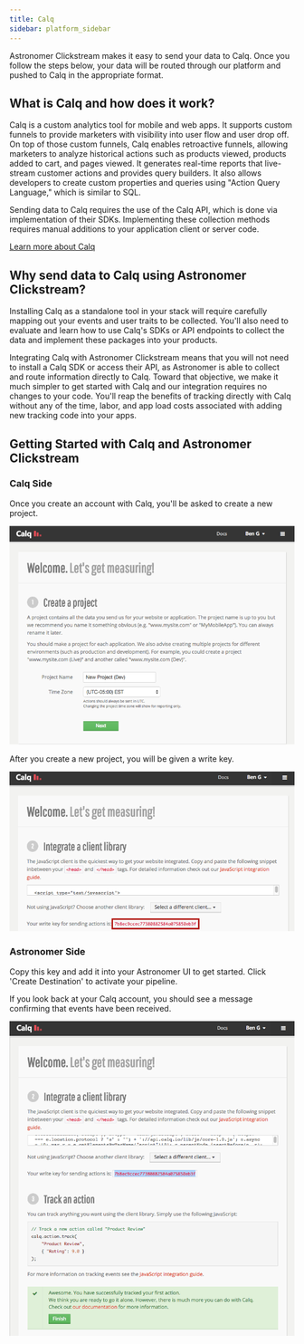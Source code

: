 ```yaml
---
title: Calq
sidebar: platform_sidebar
---
```


Astronomer Clickstream makes it easy to send your data to Calq. Once you follow the steps below, your data will be routed through our platform and pushed to Calq in the appropriate format. 


## What is Calq and how does it work?

Calq is a custom analytics tool for mobile and web apps. It supports custom funnels to provide marketers with visibility into user flow and user drop off. On top of those custom funnels, Calq enables retroactive funnels, allowing marketers to analyze historical actions such as products viewed, products added to cart, and pages viewed. It generates real-time reports that live-stream customer actions and provides query builders. It also allows developers to create custom properties and queries using "Action Query Language," which is similar to SQL.

Sending data to Calq requires the use of the Calq API, which is done via implementation of their SDKs. Implementing these collection methods requires manual additions to your application client or server code.

[Learn more about Calq](https://calq.io/)

## Why send data to Calq using Astronomer Clickstream?

Installing Calq as a standalone tool in your stack will require carefully mapping out your events and user traits to be collected. You'll also need to evaluate and learn how to use Calq's SDKs or API endpoints to collect the data and implement these packages into your products.

Integrating Calq with Astronomer Clickstream means that you will not need to install a Calq SDK or access their API, as Astronomer is able to collect and route information directly to Calq. Toward that objective, we make it much simpler to get started with Calq and our integration requires no changes to your code. You'll reap the benefits of tracking directly with Calq without any of the time, labor, and app load costs associated with adding new tracking code into your apps.

## Getting Started with Calq and Astronomer Clickstream

### Calq Side

Once you create an account with Calq, you'll be asked to create a new project.

![calq1](../../../images/calq1.png)

After you create a new project, you will be given a write key. 

![calq2](../../../images/calq2.png)

### Astronomer Side

Copy this key and add it into your Astronomer UI to get started. Click 'Create Destination' to activate your pipeline.


If you look back at your Calq account, you should see a message confirming that events have been received.

![calq4](../../../images/calq4.png)
